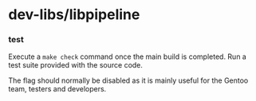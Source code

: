 # dev-libs/libpipeline

### test
Execute a `make check` command once the main build is completed. Run a test suite provided with the source code.

The flag should normally be disabled as it is mainly useful for the Gentoo team, testers and developers.
